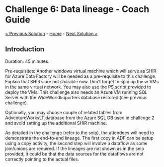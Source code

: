 # Challenge 6: Data lineage - Coach Guide

[< Previous Solution](./Solution5.md) - [Home](./README.md) - [Next Solution >](./Solution7.md)


## Introduction

Duration: 45 minutes. 

Pre-requisites: Another windows virtual machine which will serve as SHIR for Azure Data Factory will be needed as a pre-requisite to this challenge. Explain that SHIR’s are not sharable now. Don’t forget to spin up these VMs in the same virtual network. You may also use the PS script provided to deploy the VMs. This challenge also needs an Azure VM running SQL Server with the WideWorldImporters database restored (see previous challenge).  

Optionally, you may choose couple of related tables from AdventureWorksLT database from the Azure SQL DB used in challenge 2 and avoid setting up the additional SHIR machine.

As detailed in the challenge (refer to the snip), the attendees will need to demonstrate the end-to-end lineage. The first copy in ADF can be setup using a copy activity, the second step will involve a dataflow as some join/unions are required. If the lineages are not shown as in the snip provided, it could be that the data sources for the dataflows are not correctly pointing to the actual files.
